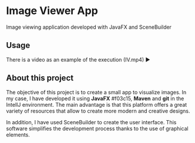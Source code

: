 # Image Viewer App

Image viewing application developed with JavaFX and SceneBuilder

## Usage
There is a video as an example of the execution (IV.mp4) :arrow_forward:

## About this project
The objective of this project is to create a small app to visualize images. In my case, I have developed it using **JavaFX** #f03c15, **Maven** and **git** in the IntelIJ environment. The main advantage is that this platform offers a great variety of resources that allow to create more modern and creative designs.

In addition, I have used SceneBuilder to create the user interface. This software simplifies the development process thanks to the use of graphical elements.
